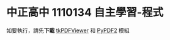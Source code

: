 # 中正高中 1110134 自主學習-程式
如要執行，請先**下載** [tkPDFViewer] 和 [PyPDF2] 模組

[tkPDFViewer]: https://pypi.org/project/tkPDFViewer
[PyPDF2]: https://pypdf2.readthedocs.io/en/3.0.0/user/installation.html
